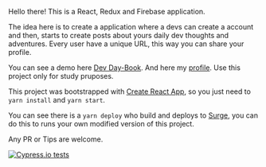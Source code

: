 Hello there! This is a React, Redux and Firebase application.

The idea here is to create a application where a devs can create a account and then, starts to create posts about yours daily dev thoughts and adventures.
Every user have a unique URL, this way you can share your profile.

You can see a demo here [Dev Day-Book](http://devdaybook.surge.sh). And here my [profile](http://devdaybook.surge.sh/gWFjYEaan2UHyKezlyWcyZXFQdM2).
Use this project only for study pruposes.

This project was bootstrapped with [Create React App](https://github.com/facebook/create-react-app), so you just need to ```yarn install``` and ```yarn start```.

You can see there is a ```yarn deploy``` who build and deploys to [Surge](https://surge.sh/), you can do this to runs your own modified version of this project.

Any PR or Tips are welcome.

[![Cypress.io tests](https://img.shields.io/badge/cypress.io-tests-green.svg?style=flat-square)](https://cypress.io)
